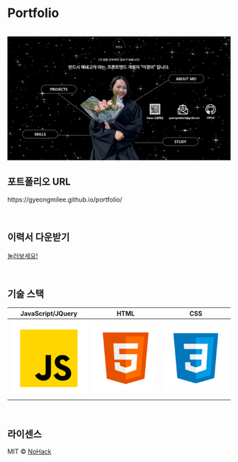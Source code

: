 # Portfolio

<p align="center">
  <br>
  <img src="./img/portfolio_main.jpg">
  <br>
</p>

## 포트폴리오 URL

<p align="justify">
https://gyeongmilee.github.io/portfolio/
</p>

<br>

## 이력서 다운받기

<p align="justify">
<a href="./입사지원서_이경미(최종).pdf" download="이경미_이력서">눌러보세요!</a>
</p>

<br>

## 기술 스택

| JavaScript/JQuery |  HTML   |  CSS   |
| :---------------: | :-----: | :----: |
|       ![js]       | ![html] | ![css] |

<br>

## 라이센스

MIT &copy; [NoHack](mailto:lbjp114@gmail.com)

<!-- Stack Icon Refernces -->

[js]: /images/stack/javascript.svg
[html]: ./images/stack/html.svg
[css]: ./images/stack/css.svg
